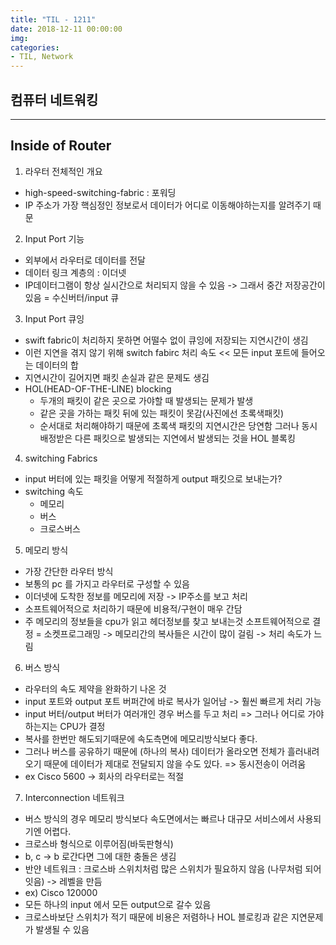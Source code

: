 ```yaml
---
title: "TIL - 1211"
date: 2018-12-11 00:00:00
img:
categories:
- TIL, Network
---
```


## 컴퓨터 네트워킹

----

## Inside of Router

1. 라우터 전체적인 개요
- high-speed-switching-fabric : 포워딩
- IP 주소가 가장 핵심정인 정보로서 데이터가 어디로 이동해야하는지를 알려주기 때문

2. Input Port 기능
- 외부에서 라우터로 데이터를 전달
- 데이터 링크 계층의 : 이더넷
- IP데이터그램이 항상 실시간으로 처리되지 않을 수 있음 -> 그래서 중간 저장공간이 있음 = 수신버터/input 큐

3. Input Port 큐잉
- swift fabric이 처리하지 못하면 어떨수 없이 큐잉에 저장되는 지연시간이 생김
- 이런 지연을 겪지 않기 위해 switch fabirc 처리 속도 << 모든 input 포트에 들어오는 데이터의 합
- 지연시간이 길어지면 패킷 손실과 같은 문제도 생김
- HOL(HEAD-OF-THE-LINE) blocking
    - 두개의 패킷이 같은 곳으로 가야할 때 발생되는 문제가 발생
    - 같은 곳을 가하는 패킷 뒤에 있는 패킷이 못감(사진에선 초록색패킷)
    - 순서대로 처리해야하기 때문에 초록색 패킷의 지연시간은 당연함 그러나 동시 배정받은 다른 패킷으로 발생되는 지연에서 발생되는 것을 HOL 블록킹

4. switching Fabrics
- input 버터에 있는 패킷을 어떻게 적절하게 output 패킷으로 보내는가?
- switching 속도
    - 메모리
    - 버스
    - 크로스버스

5. 메모리 방식
- 가장 간단한 라우터 방식
- 보통의 pc 를 가지고 라우터로 구성할 수 있음
- 이더넷에 도착한 정보를 메모리에 저장 -> IP주소를 보고 처리
- 소프트웨어적으로 처리하기 때문에 비용적/구현이 매우 간담
- 주 메모리의 정보들을 cpu가 읽고 헤더정보를 찾고 보내는것 소프트웨어적으로 결정 = 소켓프로그래밍 -> 메모리간의 복사들은 시간이 많이 걸림 -> 처리 속도가 느림

6. 버스 방식
- 라우터의 속도 제약을 완화하기 나온 것
- input 포트와 output 포트 버퍼간에 바로 복사가 일어남 -> 훨씬 빠르게 처리 가능
- input 버터/output 버터가 여러개인 경우 버스를 두고 처리 => 그러나 어디로 가야하는지는 CPU가 결정
- 복사를 한번만 해도되기때문에 속도측면에 메모리방식보다 좋다.
- 그러나 버스를 공유하기 때문에 (하나의 복사) 데이터가 올라오면 전체가 흘러내려오기 때문에 데이터가 제대로 전달되지 않을 수도 있다. => 동시전송이 어려움
- ex Cisco 5600 -> 회사의 라우터로는 적절

7. Interconnection 네트워크
- 버스 방식의 경우 메모리 방식보다 속도면에서는 빠르나 대규모 서비스에서 사용되기엔 어렵다.
- 크로스바 형식으로 이루어짐(바둑판형식)
- b, c -> b 로간다면 그에 대한 충돌은 생김
- 반얀 네트워크 : 크로스바 스위치처럼 많은 스위치가 필요하지 않음 (나무처럼 되어잇음) -> 레벨을 만듬
- ex) Cisco 120000
- 모든 하나의 input 에서 모든 output으로 갈수 있음
- 크로스바보단 스위치가 적기 때문에 비용은 저렴하나 HOL 블로킹과 같은 지연문제가 발생될 수 있음
